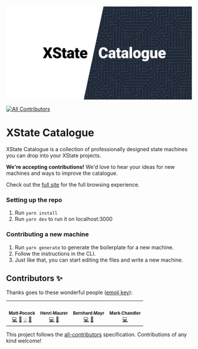![XState Catalogue](./public/og-image.png)
<!-- ALL-CONTRIBUTORS-BADGE:START - Do not remove or modify this section -->
[![All Contributors](https://img.shields.io/badge/all_contributors-2-orange.svg?style=flat-square)](#contributors-)
<!-- ALL-CONTRIBUTORS-BADGE:END -->

# XState Catalogue

XState Catalogue is a collection of professionally designed state machines you can drop into your XState projects.

**We're accepting contributions!** We'd love to hear your ideas for new machines and ways to improve the catalogue.

Check out the [full site](https://xstate-catalogue.com) for the full browsing experience.

### Setting up the repo

1. Run `yarn install`
2. Run `yarn dev` to run it on localhost:3000

### Contributing a new machine

1. Run `yarn generate` to generate the boilerplate for a new machine.
2. Follow the instructions in the CLI.
3. Just like that, you can start editing the files and write a new machine.

## Contributors ✨

Thanks goes to these wonderful people ([emoji key](https://allcontributors.org/docs/en/emoji-key)):

<!-- ALL-CONTRIBUTORS-LIST:START - Do not remove or modify this section -->
<!-- prettier-ignore-start -->
<!-- markdownlint-disable -->
<table>
  <tr>
    <td align="center"><a href="https://github.com/mattpocock"><img src="https://avatars.githubusercontent.com/u/28293365?v=4?s=100" width="100px;" alt=""/><br /><sub><b>Matt Pocock</b></sub></a><br /><a href="https://github.com/mattpocock/xstate-catalogue/commits?author=mattpocock" title="Code">💻</a> <a href="#ideas-mattpocock" title="Ideas, Planning, & Feedback">🤔</a> <a href="#example-mattpocock" title="Examples">💡</a> <a href="#design-mattpocock" title="Design">🎨</a></td>
    <td align="center"><a href="https://twitter.com/belinburgh"><img src="https://avatars.githubusercontent.com/u/541045?v=4?s=100" width="100px;" alt=""/><br /><sub><b>Henri Maurer</b></sub></a><br /><a href="https://github.com/mattpocock/xstate-catalogue/commits?author=hmaurer" title="Code">💻</a> <a href="#ideas-hmaurer" title="Ideas, Planning, & Feedback">🤔</a></td>
    <td align="center"><a href="https://twitter.com/bemayr"><img src="https://avatars.githubusercontent.com/u/6529243?v=4?s=100" width="100px;" alt=""/><br /><sub><b>Bernhard Mayr</b></sub></a><br /><a href="https://github.com/mattpocock/xstate-catalogue/commits?author=bemayr" title="Code">💻</a> <a href="#ideas-bemayr" title="Ideas, Planning, & Feedback">🤔</a></td>
    <td align="center"><a href="http://chanchan.io"><img src="https://avatars.githubusercontent.com/u/1954752?v=4?s=100" width="100px;" alt=""/><br /><sub><b>Mark Chandler</b></sub></a><br /><a href="https://github.com/mattpocock/xstate-catalogue/commits?author=with-heart" title="Code">💻</a></td>
  </tr>
</table>

<!-- markdownlint-restore -->
<!-- prettier-ignore-end -->

<!-- ALL-CONTRIBUTORS-LIST:END -->

This project follows the [all-contributors](https://github.com/all-contributors/all-contributors) specification. Contributions of any kind welcome!
